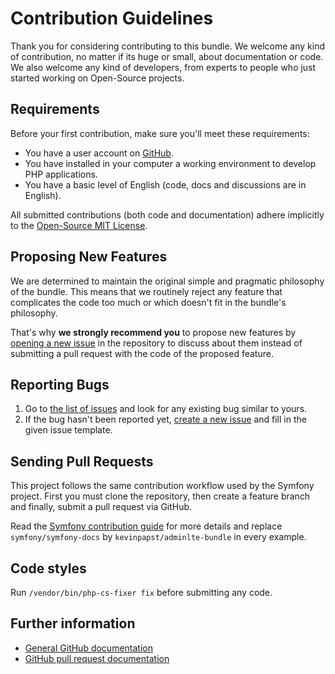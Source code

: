 # Contribution Guidelines

Thank you for considering contributing to this bundle. We welcome any kind of
contribution, no matter if its huge or small, about documentation or code. We
also welcome any kind of developers, from experts to people who just started
working on Open-Source projects.

## Requirements

Before your first contribution, make sure you'll meet these requirements:

 * You have a user account on [GitHub](https://github.com/).
 * You have installed in your computer a working environment to develop PHP
   applications.
 * You have a basic level of English (code, docs and discussions are in English).

All submitted contributions (both code and documentation) adhere implicitly to
the [Open-Source MIT License][mit-license].

## Proposing New Features

We are determined to maintain the original simple and pragmatic philosophy of
the bundle. This means that we routinely reject any feature that complicates the
code too much or which doesn't fit in the bundle's philosophy.

That's why **we strongly recommend you** to propose new features by
[opening a new issue][create-issue] in the repository to discuss about them
instead of submitting a pull request with the code of the proposed feature.

## Reporting Bugs

 1. Go to [the list of issues][adminthemebundle-issues] and look for any
    existing bug similar to yours.
 2. If the bug hasn't been reported yet, [create a new issue][create-issue] and
    fill in the given issue template.

## Sending Pull Requests

This project follows the same contribution workflow used by the Symfony project.
First you must clone the repository, then create a feature branch and finally,
submit a pull request via GitHub.

Read the [Symfony contribution guide][sf-contribution] for more details and replace
`symfony/symfony-docs` by `kevinpapst/adminlte-bundle` in every example.

## Code styles

Run `/vendor/bin/php-cs-fixer fix` before submitting any code. 


## Further information

 * [General GitHub documentation][gh-help]
 * [GitHub pull request documentation][gh-pr]

[mit-license]: https://opensource.org/licenses/MIT
[gh-help]: https://help.github.com
[gh-pr]: https://help.github.com/send-pull-requests
[adminthemebundle-issues]: https://github.com/kevinpapst/AdminLTEBundle/issues?utf8=%E2%9C%93&q=is%3Aissue
[create-issue]: https://github.com/kevinpapst/AdminLTEBundle/issues/new
[symfony-standard]: https://github.com/symfony/symfony-standard
[sf-contribution]: http://symfony.com/doc/current/contributing/documentation/overview.html#your-first-documentation-contribution
